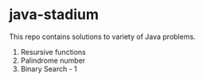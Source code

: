 # java-stadium
This repo contains solutions to variety of Java problems.

1. Resursive functions
2. Palindrome number
3. Binary Search - 1
